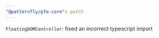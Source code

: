 ```yaml
---
"@patternfly/pfe-core": patch
---
```

`FloatingDOMController`: fixed an incorrect typescript import
